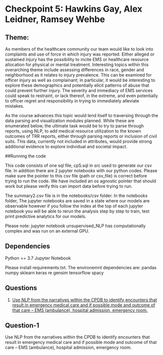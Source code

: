 # Checkpoint 5: Hawkins Gay, Alex Leidner, Ramsey Wehbe <br />

## Theme:
   As members of the healthcare community our team would like to look into complaints and use of force in which injury was reported. Either alleged or sustained injury has
   the possibility to incite EMS or healthcare resource allocation for physical or mental treatment.  Interesting topics within this overarching theme
   include assessing differences in race, gender and neighborhood as it relates to injury prevalence.  This can be examined for officer injury as well
   as complainant; in particular, it would be interesting to explore these demographics and potentially elicit patterns of abuse that could prevent
   further injury. The severity and immediacy of EMS services could speak to restraint, or lack thereof, in the extreme, and even potentially to officer
   regret and responsibility in trying to immediately alleviate mistakes.

   As the course advances this topic would lend itself to traversing through the data parsing and visualization modules planned. While these are enumerated below,
   the ultimate task would be to try to parse through reports, using NLP, to add medical resource utilization to the known outcomes of TRR reports, either through
   parsing reports or inclusion of civil suits. This data, currently not included in attributes, would provide strong additional evidence to explore individual and
   societal impact.

##Running the code

This code consists of one sql file, cp5.sql in src used to generate our csv file. In addition there are 2 jupyter notebooks with our python codes.
Please make sure the pointer to this csv file (path or csv_file) is correct before trying to run the code. We have included an os agnostic pointer
that should work but please verify this can import data before trying to run. <br />

The summary2.csv file is in the notebooks/csv folder. In the notebooks folder, The jupyter notebooks are saved in a state where our models are observable
however if you follow the index at the top of each jupyter notebook you will be able to rerun the analysis step by step to train, test print predictive
analytics for our models.

Please note: jupyter notebook unsupervised_NLP has computationally complex and was run on an external GPU.

## Dependencies
Python == 3.7
Jupyter Notebook

Please install requirements.txt.
The environemnt dependencies are:
pandas
numpy
sklearn
keras
re
gensim
tensorflow
spacy

## Questions
 1)	[Use NLP from the narratives within the CPDB to identify encounters that result in emergency medical care and if possible mode and outcome of that care – EMS (ambulance), hospital admission, emergency room.](#Question-1)<br />

## Question-1
Use NLP from the narratives within the CPDB to identify encounters that result in emergency medical care and if possible mode and outcome of
that care – EMS (ambulance), hospital admission, emergency room.


